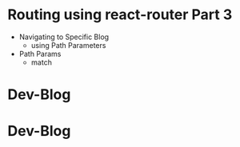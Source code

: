 # Routing using react-router Part 3

- Navigating to Specific Blog
  - using Path Parameters
- Path Params
  - match
# Dev-Blog
# Dev-Blog
